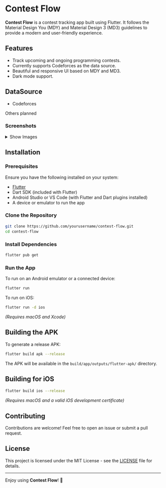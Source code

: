 # Contest Flow

**Contest Flow** is a contest tracking app built using Flutter. It follows the Material Design You (MDY) and Material Design 3 (MD3) guidelines to provide a modern and user-friendly experience.

## Features
- Track upcoming and ongoing programming contests.
- Currently supports Codeforces as the data source.
- Beautiful and responsive UI based on MDY and MD3.
- Dark mode support.

## DataSource
- Codeforces

Others planned

### Screenshots
<details>
  <summary>Show Images</summary>
  <img src="https://raw.githubusercontent.com/user-grinch/ContestFlow/main/images/1.jpg" alt="Preview 1" width="300">
  <img src="https://raw.githubusercontent.com/user-grinch/ContestFlow/main/images/2.jpg" alt="Preview 2" width="300">
  <img src="https://raw.githubusercontent.com/user-grinch/ContestFlow/main/images/3.jpg" alt="Preview 3" width="300">
  <img src="https://raw.githubusercontent.com/user-grinch/ContestFlow/main/images/4.jpg" alt="Preview 4" width="300">
  <img src="https://raw.githubusercontent.com/user-grinch/ContestFlow/main/images/5.jpg" alt="Preview 5" width="300">
</details>

## Installation

### Prerequisites
Ensure you have the following installed on your system:
- [Flutter](https://flutter.dev/docs/get-started/install)
- Dart SDK (included with Flutter)
- Android Studio or VS Code (with Flutter and Dart plugins installed)
- A device or emulator to run the app

### Clone the Repository
```bash
git clone https://github.com/yourusername/contest-flow.git
cd contest-flow
```

### Install Dependencies
```bash
flutter pub get
```

### Run the App
To run on an Android emulator or a connected device:
```bash
flutter run
```

To run on iOS:
```bash
flutter run -d ios
```
*(Requires macOS and Xcode)*

## Building the APK
To generate a release APK:
```bash
flutter build apk --release
```
The APK will be available in the `build/app/outputs/flutter-apk/` directory.

## Building for iOS
```bash
flutter build ios --release
```
*(Requires macOS and a valid iOS development certificate)*

## Contributing
Contributions are welcome! Feel free to open an issue or submit a pull request.

## License
This project is licensed under the MIT License - see the [LICENSE](LICENSE) file for details.

---

Enjoy using **Contest Flow**! 🚀

